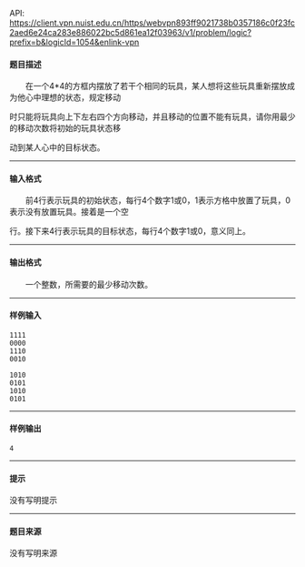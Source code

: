 API: https://client.vpn.nuist.edu.cn/https/webvpn893ff9021738b0357186c0f23fc2aed6e24ca283e886022bc5d861ea12f03963/v1/problem/logic?prefix=b&logicId=1054&enlink-vpn

#### 题目描述

　　在一个4\*4的方框内摆放了若干个相同的玩具，某人想将这些玩具重新摆放成为他心中理想的状态，规定移动

时只能将玩具向上下左右四个方向移动，并且移动的位置不能有玩具，请你用最少的移动次数将初始的玩具状态移

动到某人心中的目标状态。

---

#### 输入格式

　　前4行表示玩具的初始状态，每行4个数字1或0，1表示方格中放置了玩具，0表示没有放置玩具。接着是一个空

行。接下来4行表示玩具的目标状态，每行4个数字1或0，意义同上。

---

#### 输出格式

　　一个整数，所需要的最少移动次数。

---

#### 样例输入
```
1111
0000
1110
0010

1010
0101
1010
0101
```

---

#### 样例输出
```
4
```

---

#### 提示

没有写明提示

---

#### 题目来源

没有写明来源